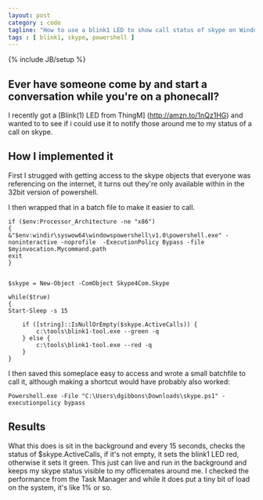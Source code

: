 ```yaml
---
layout: post
category : code
tagline: "How to use a blink1 LED to show call status of skype on Windows"
tags : [ blink1, skype, powershell ]
---
```

{% include JB/setup %}

## Ever have someone come by and start a conversation while you're on a phonecall?

I recently got a [Blink(1) LED from ThingM] (http://amzn.to/1nQz1HG) and wanted to to see if i could use it to notify those around me to my status of a call on skype.

## How I implemented it

First I strugged with getting access to the skype objects that everyone was referencing on the internet, it turns out they're only available within in the 32bit version of powershell. 

I then wrapped that in a batch file to make it easier to call. 

    if ($env:Processor_Architecture -ne "x86")   
    { 
    &"$env:windir\syswow64\windowspowershell\v1.0\powershell.exe" -noninteractive -noprofile  -ExecutionPolicy Bypass -file $myinvocation.Mycommand.path
    exit
    }
    
    
    $skype = New-Object -ComObject Skype4Com.Skype
    
    while($true)
    {
    Start-Sleep -s 15
    
        if ([string]::IsNullOrEmpty($skype.ActiveCalls)) {
            c:\tools\blink1-tool.exe --green -q
        } else {
            c:\tools\blink1-tool.exe --red -q
        }
    }


I then saved this someplace easy to access and wrote a small batchfile to call it, although making a shortcut would have probably also worked:
    
    Powershell.exe -File "C:\Users\dgibbons\Downloads\skype.ps1" -executionpolicy bypass

## Results 

What this does is sit in the background and every 15 seconds, checks the status of $skype.ActiveCalls, if it's not empty, it sets the blink1 LED red, otherwise it sets it green. 
This just can live and run in the background and keeps my skype status visible to my officemates around me. I checked the performance from the Task Manager and while it does put a tiny bit of load
on the system, it's like 1% or so.
